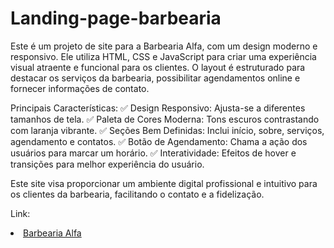 # Landing-page-barbearia
Este é um projeto de site para a Barbearia Alfa, com um design moderno e responsivo. Ele utiliza HTML, CSS e JavaScript para criar uma experiência visual atraente e funcional para os clientes. O layout é estruturado para destacar os serviços da barbearia, possibilitar agendamentos online e fornecer informações de contato.

Principais Características:
✅ Design Responsivo: Ajusta-se a diferentes tamanhos de tela.
✅ Paleta de Cores Moderna: Tons escuros contrastando com laranja vibrante.
✅ Seções Bem Definidas: Inclui início, sobre, serviços, agendamento e contatos.
✅ Botão de Agendamento: Chama a ação dos usuários para marcar um horário.
✅ Interatividade: Efeitos de hover e transições para melhor experiência do usuário.

Este site visa proporcionar um ambiente digital profissional e intuitivo para os clientes da barbearia, facilitando o contato e a fidelização. 

Link: <li><a href="https://andre-santos-de-souza.github.io/Landing-page-barbearia/">Barbearia Alfa</a></li>